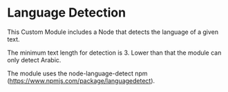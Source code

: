 # Language Detection
This Custom Module includes a Node that detects the language of a given text.

The minimum text length for detection is 3. Lower than that the module can only detect Arabic.

The module uses the node-language-detect npm (https://www.npmjs.com/package/languagedetect). 